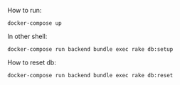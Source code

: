 How to run:

```shell script
docker-compose up
```

In other shell:
```shell script
docker-compose run backend bundle exec rake db:setup
```

How to reset db:
```shell script
docker-compose run backend bundle exec rake db:reset
```
